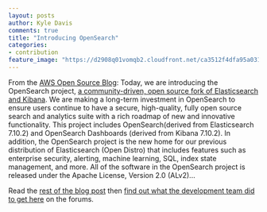 ```yaml
---
layout: posts
author: Kyle Davis
comments: true
title: "Introducing OpenSearch"
categories:
- contribution
feature_image: "https://d2908q01vomqb2.cloudfront.net/ca3512f4dfa95a03169c5a670a4c91a19b3077b4/2019/03/26/open_disto-elasticsearch-logo-800x400.jpg"
---
```

From the [AWS Open Source Blog](https://aws.amazon.com/blogs/opensource/introducing-opensearch): Today, we are introducing the OpenSearch project, [a community-driven, open source fork of Elasticsearch and Kibana](https://aws.amazon.com/blogs/opensource/stepping-up-for-a-truly-open-source-elasticsearch/). We are making a long-term investment in OpenSearch to ensure users continue to have a secure, high-quality, fully open source search and analytics suite with a rich roadmap of new and innovative functionality. This project includes OpenSearch(derived  from   Elasticsearch  7.10.2)  and  OpenSearch  Dashboards  (derived  from  Kibana 7.10.2). In addition, the OpenSearch project is the new home for our previous distribution of Elasticsearch  (Open Distro)  that  includes  features  such  as  enterprise security, alerting, machine learning, SQL, index state management, and more. All of the software in the OpenSearch project is released under the Apache License, Version 2.0 (ALv2)...

Read the [rest of the blog post](https://aws.amazon.com/blogs/opensource/introducing-opensearch) then [find out what the development team did to get here](https://discuss.opendistrocommunity.dev/t/preparing-opensearch-and-opensearch-dashboards-for-release/5567) on the forums.


